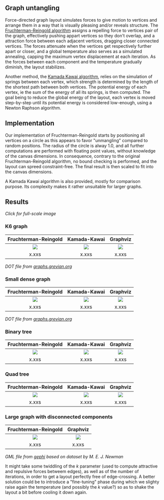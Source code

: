 ## Graph untangling

Force-directed graph layout simulates forces to give motion to vertices and arrange them in a way that is visually pleasing and/or reveals structure. The [Fruchterman-Reingold algorithm][1] assigns a repelling force to vertices pair of the graph, effectively pushing appart vertices so they don't overlap, and a attraction force between each adjacent vertices, dragging closer connected vertices. The forces attenuate when the vertices get respectively further apart or closer, and a global temperature also serves as a simulated annealing, capping the maximum vertex displacement at each iteration. As the forces between each component and the temperature gradually diminish, the layout stabilizes.

Another method, the [Kamada Kawai algorithm][1], relies on the simulation of springs between each vertex, which strength is determined by the length of the shortest path between both vertices. The potential energy of each vertex, ie the sum of the energy of all its springs, is then computed. The goal being to reduce the global energy of the layout, each vertex is moved step-by-step until its potential energy is considered low-enough, using a Newton Raphson algorithm.

[1]: http://citeseer.ist.psu.edu/viewdoc/download?doi=10.1.1.13.8444&rep=rep1&type=pdf
[2]: http://citeseer.ist.psu.edu/viewdoc/download?doi=10.1.1.387.7401&rep=rep1&type=pdf

## Implementation

Our implementation of Fruchterman-Reingold starts by positioning all vertices on a circle as this appears to favor "unmangling" compared to random positions. The radius of the circle is alway 1.0, and all further computations are performed with floating point values, without knowledge of the canvas dimensions. In consequence, contrary to the original Fruchterman-Reingold algorithm, no bound checking is performed, and the layout can spreed constraint-free. The final result is then scaled to fit into the canvas dimensions.

A Kamada Kawai algorithm is also provided, mostly for comparison purpose. Its complexity makes it rather unsuitable for larger graphs.


## Results

*Click for full-scale image*

### K6 graph

| Fruchterman-Reingold      | Kamada-Kawai              | Graphviz                  |
| :-----------------------: | :-----------------------: | :-----------------------: |
| [![][g1_fr_thumb]][g1_fr] | [![][g1_kk_thumb]][g1_kk] | [![][g1_gv_thumb]][g1_gv] |
| x.xxs                     | x.xxs                     | x.xxs                     |

[g1_fr]: https://raw.githubusercontent.com/olvb/nodesoup/master/samples/k6_fr.png
[g1_fr_thumb]: https://raw.githubusercontent.com/olvb/nodesoup/master/samples/thumbs/k6_fr.gif
[g1_kk]: https://raw.githubusercontent.com/olvb/nodesoup/master/samples/k6_kk.png
[g1_kk_thumb]: https://raw.githubusercontent.com/olvb/nodesoup/master/samples/thumbs/k6_kk.png
[g1_gv]: https://raw.githubusercontent.com/olvb/nodesoup/master/samples/k6_gv.png
[g1_gv_thumb]: https://raw.githubusercontent.com/olvb/nodesoup/master/samples/thumbs/k6_gv.png

*DOT file from [graphs.grevian.org](http://graphs.grevian.org/example)*

### Small dense graph

| Fruchterman-Reingold      | Kamada-Kawai              | Graphviz                  |
| :-----------------------: | :-----------------------: | :-----------------------: |
| [![][g2_fr_thumb]][g2_fr] | [![][g2_kk_thumb]][g2_kk] | [![][g2_gv_thumb]][g2_gv] |
| x.xxs                     | x.xxs                     | x.xxs                     |

[g2_fr]: https://raw.githubusercontent.com/olvb/nodesoup/master/samples/small_dense_fr.png
[g2_fr_thumb]: https://raw.githubusercontent.com/olvb/nodesoup/master/samples/thumbs/small_dense_fr.gif
[g2_kk]: https://raw.githubusercontent.com/olvb/nodesoup/master/samples/small_dense_kk.png
[g2_kk_thumb]: https://raw.githubusercontent.com/olvb/nodesoup/master/samples/thumbs/small_dense_kk.png
[g2_gv]: https://raw.githubusercontent.com/olvb/nodesoup/master/samples/small_dense_gv.png
[g2_gv_thumb]: https://raw.githubusercontent.com/olvb/nodesoup/master/samples/thumbs/small_dense_gv.png

*DOT file from [graphs.grevian.org](http://graphs.grevian.org/example)*

### Binary tree

| Fruchterman-Reingold      | Kamada-Kawai              | Graphviz                  |
| :-----------------------: | :-----------------------: | :-----------------------: |
| [![][g3_fr_thumb]][g3_fr] | [![][g3_kk_thumb]][g3_kk] | [![][g3_gv_thumb]][g3_gv] |
| x.xxs                     | x.xxs                     | x.xxs                     |

[g3_fr]: https://raw.githubusercontent.com/olvb/nodesoup/master/samples/bin_tree_fr.png
[g3_fr_thumb]: https://raw.githubusercontent.com/olvb/nodesoup/master/samples/thumbs/bin_tree_fr.gif
[g3_kk]: https://raw.githubusercontent.com/olvb/nodesoup/master/samples/bin_tree_kk.png
[g3_kk_thumb]: https://raw.githubusercontent.com/olvb/nodesoup/master/samples/thumbs/bin_tree_kk.png
[g3_gv]: https://raw.githubusercontent.com/olvb/nodesoup/master/samples/bin_tree_gv.png
[g3_gv_thumb]: https://raw.githubusercontent.com/olvb/nodesoup/master/samples/thumbs/bin_tree_gv.png

### Quad tree
| Fruchterman-Reingold      | Kamada-Kawai              | Graphviz                  |
| :-----------------------: | :-----------------------: | :-----------------------: |
| [![][g4_fr_thumb]][g4_fr] | [![][g4_kk_thumb]][g4_kk] | [![][g4_gv_thumb]][g4_gv] |
| x.xxs                     | x.xxs                     | x.xxs                     |

[g4_fr]: https://raw.githubusercontent.com/olvb/nodesoup/master/samples/quad_tree_fr.png
[g4_fr_thumb]: https://raw.githubusercontent.com/olvb/nodesoup/master/samples/thumbs/quad_tree_fr.gif
[g4_kk]: https://raw.githubusercontent.com/olvb/nodesoup/master/samples/quad_tree_kk.png
[g4_kk_thumb]: https://raw.githubusercontent.com/olvb/nodesoup/master/samples/thumbs/quad_tree_kk.png
[g4_gv]: https://raw.githubusercontent.com/olvb/nodesoup/master/samples/quad_tree_gv.png
[g4_gv_thumb]: https://raw.githubusercontent.com/olvb/nodesoup/master/samples/thumbs/quad_tree_gv.png

### Large graph with disconnected components

| Fruchterman-Reingold      | Graphviz                  |
| :-----------------------: | :-----------------------: |
| [![][g5_fr_thumb]][g5_fr] | [![][g5_gv_thumb]][g5_gv] |
| x.xxs                     | x.xxs                     |

[g5_fr]: https://raw.githubusercontent.com/olvb/nodesoup/master/samples/large_disconnected_fr.png
[g5_fr_thumb]: https://raw.githubusercontent.com/olvb/nodesoup/master/samples/thumbs/large_disconnected_fr.gif
[g5_kk]: https://raw.githubusercontent.com/olvb/nodesoup/master/samples/large_disconnected_kk.png
[g5_kk_thumb]: https://raw.githubusercontent.com/olvb/nodesoup/master/samples/thumbs/large_disconnected_kk.png
[g5_gv]: https://raw.githubusercontent.com/olvb/nodesoup/master/samples/large_disconnected_gv.png
[g5_gv_thumb]: https://raw.githubusercontent.com/olvb/nodesoup/master/samples/thumbs/large_disconnected_gv.png

*GML file from [gephi](https://github.com/gephi/gephi/wiki/Datasets) based on dataset by M. E. J. Newman*

It might take some twiddling of the *k* parameter (used to compute attractive and repulsive forces betweem edges), as well as of the number of iterations, in order to get a layout perfectly free of edge-crossing. A better solution could be to introduce a "fine-tuning" phase during which we slighty raise again the temperature (and possibly the *k* value?) so as to shake the layout a bit before cooling it down again.
